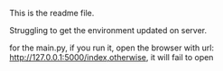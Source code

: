 This is the readme file.

Struggling to get the environment updated on server.

for the main.py, if you run it,
open the browser with url: http://127.0.0.1:5000/index,otherwise, it will fail to open
